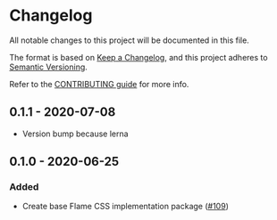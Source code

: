 # Changelog

All notable changes to this project will be documented in this file.

The format is based on [Keep a Changelog](https://keepachangelog.com/en/1.0.0/),
and this project adheres to [Semantic Versioning](https://semver.org/spec/v2.0.0.html).

Refer to the [CONTRIBUTING guide](https://github.com/lightspeed/flame/blob/master/.github/CONTRIBUTING.md) for more info.

## 0.1.1 - 2020-07-08

- Version bump because lerna

## 0.1.0 - 2020-06-25

### Added

- Create base Flame CSS implementation package ([#109](https://github.com/lightspeed/flame/pull/109))

